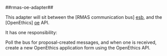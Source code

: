 ##rmas-oe-adapter##

This adapter will sit between the [RMAS communication bus] [esb], and the [OpenEthics] [oe] API.

It has one responsibility:

Poll the bus for proposal-created messages, and when one is received, create a new
OpenEthics application form using the OpenEthics API.

[esb]:https://github.com/UoK-Psychology/RMAS-ServiceBus
[oe]:https://github.com/UoK-Psychology/Openethics
